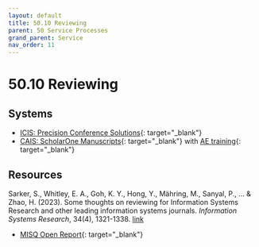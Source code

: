 ```yaml
---
layout: default
title: 50.10 Reviewing
parent: 50 Service Processes
grand_parent: Service
nav_order: 11
---
```


# 50.10 Reviewing


## Systems

- [ICIS: Precision Conference Solutions](https://new.precisionconference.com/user/login){: target="_blank"}
- [CAIS: ScholarOne Manuscripts](https://mc.manuscriptcentral.com/cais){: target="_blank"} with [AE training](https://www.youtube.com/watch?v=SkAg-d6epqY){: target="_blank"}

## Resources

<div class="references">
 <p>Sarker, S., Whitley, E. A., Goh, K. Y., Hong, Y., Mähring, M., Sanyal, P., ... & Zhao, H. (2023). Some thoughts on reviewing for Information Systems Research and other leading information systems journals. <i>Information Systems Research</i>, 34(4), 1321-1338. <a href="https://pubsonline.informs.org/doi/full/10.1287/isre.2023.editorial.v34.n4">link</a></p>
</div>

- [MISQ Open Report](https://drive.google.com/file/d/1-cyLPxpK2R1K_HV4TeA9NeE9GHro126K/view){: target="_blank"}
